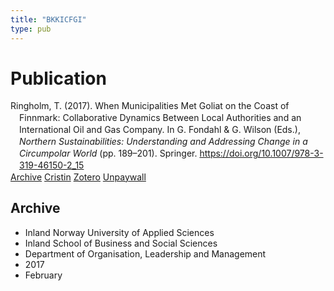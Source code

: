 ```yaml
---
title: "BKKICFGI"
type: pub
---
```

<h1>Publication</h1>
<article id="csl-bib-container-BKKICFGI" class="csl-bib-container">
  <div class="csl-bib-body" style="line-height: 1.35; padding-left: 1em; text-indent:-1em;">
  <div class="csl-entry">Ringholm, T. (2017). When Municipalities Met Goliat on the Coast of Finnmark: Collaborative Dynamics Between Local Authorities and an International Oil and Gas Company. In G. Fondahl &amp; G. Wilson (Eds.), <i>Northern Sustainabilities: Understanding and Addressing Change in a Circumpolar World</i> (pp. 189&#x2013;201). Springer. <a href="https://doi.org/10.1007/978-3-319-46150-2_15">https://doi.org/10.1007/978-3-319-46150-2_15</a></div>
</div>
  <div class="csl-bib-buttons">
    <a href="#taxonomy-article-BKKICFGI" class="csl-bib-button">Archive</a>
    <a href="https://app.cristin.no/results/show.jsf?id=1451253" alt="Cristin URL" class="csl-bib-button">Cristin</a>
    <a href="http://zotero.org/groups/5402882/items/BKKICFGI" alt="Zotero URL" class="csl-bib-button">Zotero</a>
    <a href="https://doi.org/10.1007/978-3-319-46150-2_15" class="csl-bib-button">Unpaywall</a>
  </div>
  <div id="csl-bib-meta-container-BKKICFGI"></div>
</article>
<div id="csl-bib-meta-BKKICFGI" class="csl-bib-meta">
  <article id="taxonomy-article-BKKICFGI" class="taxonomy-article">
    <h1>Archive</h1>
    <ul>
      <li>Inland Norway University of Applied Sciences</li>
      <li>Inland School of Business and Social Sciences</li>
      <li>Department of Organisation, Leadership and Management</li>
      <li>2017</li>
      <li>February</li>
    </ul>
  </article>
</div>
